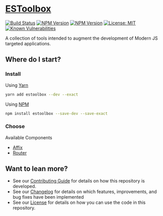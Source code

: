 
# [ESToolbox](https://github.com/dbtedman/estoolbox)

[![Build Status](https://img.shields.io/travis/dbtedman/estoolbox.svg?label=tests)](https://travis-ci.org/dbtedman/estoolbox)
[![NPM Version](https://img.shields.io/npm/v/estoolbox.svg?label=npm&colorB=ff803a)](https://www.npmjs.com/package/estoolbox)
[![NPM Version](https://img.shields.io/npm/v/estoolbox.svg?label=yarn&colorB=ff803a)](https://yarnpkg.com/en/package/estoolbox)
[![License: MIT](https://img.shields.io/badge/License-MIT-ff803a.svg)](LICENSE.md)
[![Known Vulnerabilities](https://snyk.io/test/github/dbtedman/estoolbox/badge.svg?targetFile=package.json)](https://snyk.io/test/github/dbtedman/estoolbox?targetFile=package.json)

A collection of tools intended to augment the development of Modern JS targeted applications.

## Where do I start?

### Install

Using [Yarn](https://yarnpkg.com/)

```bash
yarn add estoolbox --dev --exact
```

Using [NPM](https://www.npmjs.com)

```bash
npm install estoolbox --save-dev --save-exact
```

### Choose

Available Components

* [Affix](docs/Affix.md)
* [Router](docs/Router.md)

## Want to lean more?

* See our [Contributing Guide](CONTRIBUTING.md) for details on how this repository is developed.
* See our [Changelog](CHANGELOG.md) for details on which features, improvements, and bug fixes have been implemented
* See our [License](LICENSE.md) for details on how you can use the code in this repository.

